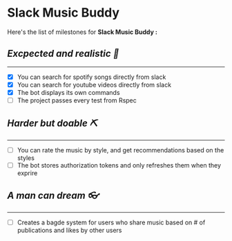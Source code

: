 # Slack Music Buddy
Here's the list of milestones for __Slack Music Buddy :__

## _Excpected and realistic :straight_ruler:_
---
- [x] You can search for spotify songs directly from slack 
- [x] You can search for youtube videos directly from slack
- [x] The bot displays its own commands
- [ ] The project passes every test from Rspec
## _Harder but doable :pick:_
---
- [ ] You can rate the music by style, and get recommendations based on the styles
- [ ] The bot stores authorization tokens and only refreshes them when they exprire

## _A man can dream :eyeglasses:_
---
- [ ] Creates a bagde system for users who share music based on # of publications and likes by other users
